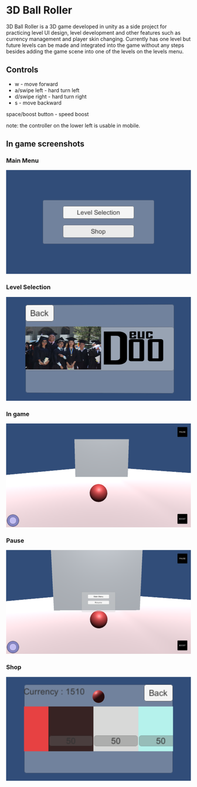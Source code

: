 # 3D Ball Roller
3D Ball Roller is a 3D game developed in unity as a side project for practicing level UI design, level development and other features such as currency management and player skin changing. Currently has one level but future levels can be made and integrated into the game without any steps besides adding the game scene into one of the levels on the levels menu.

## Controls

* w - move forward
* a/swipe left - hard turn left
* d/swipe right - hard turn right
* s - move backward

space/boost button - speed boost

note: the controller on the lower left is usable in mobile.

## In game screenshots

### Main Menu
![alt text](main-menu.png "main menu")

### Level Selection
![alt text](level-selection.png "level selection")

### In game
![alt text](ingame.png "ingame")
### Pause
![alt text](pause.png "pause")
### Shop
![alt text](shop.png "shop")
